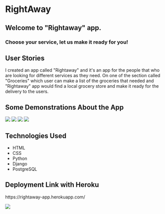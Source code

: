 <h1>RightAway</h1>
<h2>Welcome to "Rightaway" app.</h2>
<h3>Choose your service, let us make it ready for you!</h3>

<h2>User Stories</h2>
<p>
I created an app called "Rightaway" and it's an app for the people that who are looking for different services as they need. On one of the section called "Groceries" which user can make a list of the groceries that needed and "Rightaway" app would find a local grocery store and make it ready for the delivery to the users. 
</p>

<h2>Some Demonstrations About the App</h2>

![](images/Main-Page.png)
![](images/Groceries.png)
![](images/Check-out-page.png)
![](images/confirmed.png)

<h2>Technologies Used</h2>
<ul>
<li>HTML</li>
<li>CSS</li>
<li>Python</li>
<li>Django</li>
<li>PostgreSQL</li>
</ul>

<h2>Deployment Link with Heroku</h2>
https://rightaway-app.herokuapp.com/


![](images/WireFrame.png)
